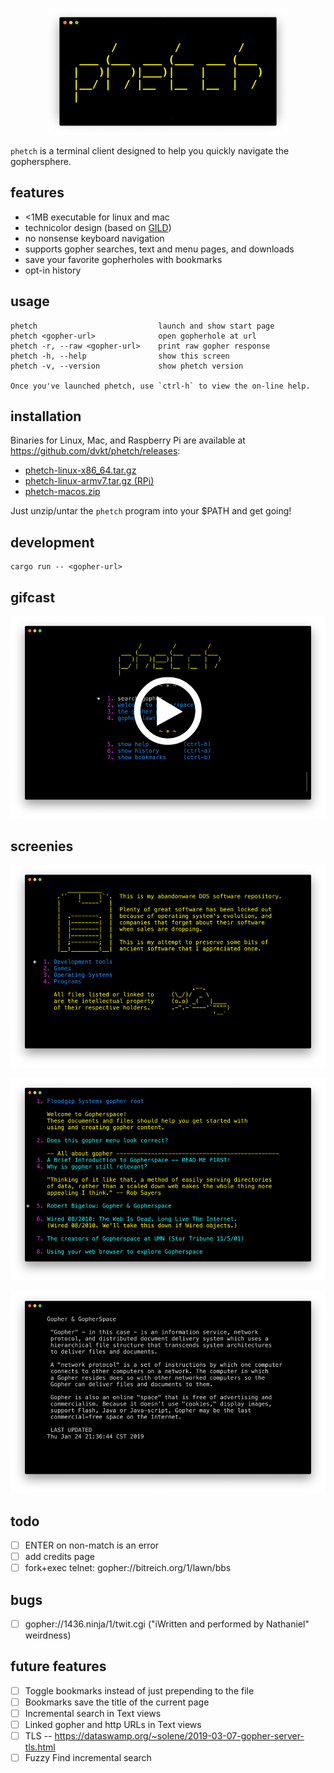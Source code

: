 <p align="center">
    <img src="./img/logo.png">
</p>

`phetch` is a terminal client designed to help you quickly navigate the gophersphere.

## features

- <1MB executable for linux and mac
- technicolor design (based on [GILD](https://github.com/dvkt/gild))
- no nonsense keyboard navigation
- supports gopher searches, text and menu pages, and downloads
- save your favorite gopherholes with bookmarks
- opt-in history

## usage

    phetch                           launch and show start page
    phetch <gopher-url>              open gopherhole at url
    phetch -r, --raw <gopher-url>    print raw gopher response
    phetch -h, --help                show this screen
    phetch -v, --version             show phetch version

    Once you've launched phetch, use `ctrl-h` to view the on-line help.

## installation

Binaries for Linux, Mac, and Raspberry Pi are available at https://github.com/dvkt/phetch/releases:

- [phetch-linux-x86_64.tar.gz](https://github.com/dvkt/phetch/releases/download/v0.1.3/phetch-linux-x86_64.tar.gz)
- [phetch-linux-armv7.tar.gz (RPi)](https://github.com/dvkt/phetch/releases/download/v0.1.3/phetch-linux-armv7.tar.gz)
- [phetch-macos.zip](https://github.com/dvkt/phetch/releases/download/v0.1.3/phetch-macos.zip)

Just unzip/untar the `phetch` program into your $PATH and get going!

## development

    cargo run -- <gopher-url>

## gifcast

[![asciicast](./img/start-play.png)](http://dvkt.io/phetchcast/v0.1.0.gif)

## screenies

![DOS Archive](./img/dos.png)

![Menu View](./img/menu-view.png)

![Text View](./img/text-view.png)

## todo

- [ ] ENTER on non-match is an error
- [ ] add credits page
- [ ] fork+exec telnet: gopher://bitreich.org/1/lawn/bbs

## bugs

- [ ] gopher://1436.ninja/1/twit.cgi ("iWritten and performed by Nathaniel" weirdness)

## future features

- [ ] Toggle bookmarks instead of just prepending to the file
- [ ] Bookmarks save the title of the current page
- [ ] Incremental search in Text views
- [ ] Linked gopher and http URLs in Text views
- [ ] TLS -- https://dataswamp.org/~solene/2019-03-07-gopher-server-tls.html
- [ ] Fuzzy Find incremental search

